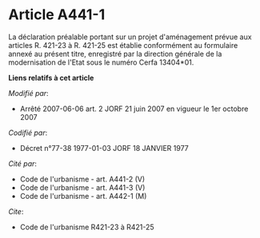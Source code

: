 # Article A441-1

La déclaration préalable portant sur un projet d'aménagement prévue aux articles R. 421-23 à R. 421-25 est établie
conformément au formulaire annexé au présent titre, enregistré par la direction générale de la modernisation de l'Etat sous
le numéro Cerfa 13404*01.

**Liens relatifs à cet article**

_Modifié par_:

  - Arrêté 2007-06-06 art. 2 JORF 21 juin 2007 en vigueur le 1er octobre 2007

_Codifié par_:

  - Décret n°77-38 1977-01-03 JORF 18 JANVIER 1977

_Cité par_:

  - Code de l'urbanisme - art. A441-2 (V)
  - Code de l'urbanisme - art. A441-3 (V)
  - Code de l'urbanisme - art. A442-1 (M)

_Cite_:

  - Code de l'urbanisme R421-23 à R421-25
